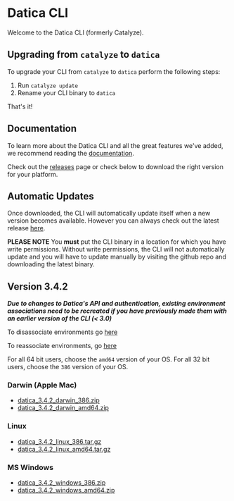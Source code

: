 # Datica CLI

Welcome to the Datica CLI (formerly Catalyze).

## Upgrading from `catalyze` to `datica`

To upgrade your CLI from `catalyze` to `datica` perform the following steps:

1. Run `catalyze update`
1. Rename your CLI binary to `datica`

That's it!

## Documentation

To learn more about the Datica CLI and all the great features we've added, we recommend reading the [documentation](https://resources.datica.com/compliant-cloud/cli-reference/).

Check out the [releases](https://github.com/daticahealth/cli/releases) page or check below to download the right version for your platform.

## Automatic Updates

Once downloaded, the CLI will automatically update itself when a new version becomes available. However you can always check out the latest release [here](https://github.com/daticahealth/cli/releases).

**PLEASE NOTE** You **must** put the CLI binary in a location for which you have write permissions. Without write permissions, the CLI will not automatically update and you will have to update manually by visiting the github repo and downloading the latest binary.

## Version 3.4.2

***Due to changes to Datica's API and authentication, existing environment associations need to be recreated if you have previously made them with an earlier version of the CLI (< 3.0)***

To disassociate environments go [here](https://resources.datica.com/compliant-cloud/cli-reference/#disassociate)

To reassociate environments, go [here](https://resources.datica.com/compliant-cloud/cli-reference/#associate)

For all 64 bit users, choose the `amd64` version of your OS. For all 32 bit users, choose the `386` version of your OS.

### Darwin (Apple Mac)

 * [datica\_3.4.2\_darwin\_386.zip](https://github.com/daticahealth/cli/releases/download/3.4.2/datica_3.4.2_darwin_386.zip)
 * [datica\_3.4.2\_darwin\_amd64.zip](https://github.com/daticahealth/cli/releases/download/3.4.2/datica_3.4.2_darwin_amd64.zip)

### Linux

 * [datica\_3.4.2\_linux\_386.tar.gz](https://github.com/daticahealth/cli/releases/download/3.4.2/datica_3.4.2_linux_386.tar.gz)
 * [datica\_3.4.2\_linux\_amd64.tar.gz](https://github.com/daticahealth/cli/releases/download/3.4.2/datica_3.4.2_linux_amd64.tar.gz)

### MS Windows

 * [datica\_3.4.2\_windows\_386.zip](https://github.com/daticahealth/cli/releases/download/3.4.2/datica_3.4.2_windows_386.zip)
 * [datica\_3.4.2\_windows\_amd64.zip](https://github.com/daticahealth/cli/releases/download/3.4.2/datica_3.4.2_windows_amd64.zip)
